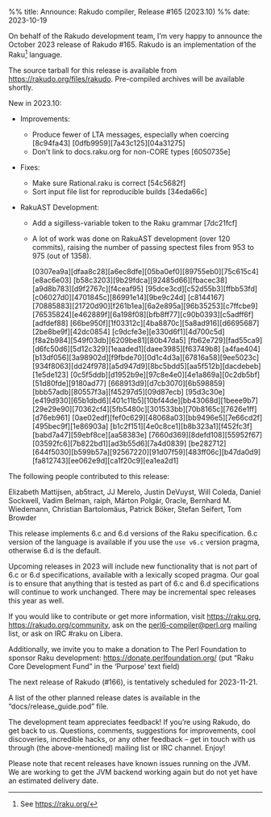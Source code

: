 %% title: Announce: Rakudo compiler, Release #165 (2023.10)
%% date: 2023-10-19

On behalf of the Rakudo development team, I’m very happy to announce the
October 2023 release of Rakudo #165. Rakudo is an implementation of
the Raku[^1] language.

The source tarball for this release is available from
<https://rakudo.org/files/rakudo>.
Pre-compiled archives will be available shortly.

New in 2023.10:

+ Improvements:
    + Produce fewer of LTA messages, especially when coercing [8c94fa43]
      [0dfb9959][7a43c125][04a31275]
    + Don't link to docs.raku.org for non-CORE types [6050735e]

+ Fixes:
    + Make sure Rational.raku is correct [54c5682f]
    + Sort input file list for reproducible builds [34eda66c]

+ RakuAST Development:
    + Add a sigilless-variable token to the Raku grammar [7dc21fcf]
    + A lot of work was done on RakuAST development (over 120 commits), raising
      the number of passing spectest files from 953 to 975 (out of 1358).

      [0307ea9a][dfaa8c28][a6ec8dfe][05ba0ef0][89755eb0][75c615c4][e8ac6e03]
      [b58c3203][9b29fdca][92485d66][fbacec38][a9d8b783][d9f2767c][f4ceaf95]
      [95dce3cd][c52d55b3][ffbb53fd][c06027d0][4701845c][86991e14][9be9c24d]
      [c8144167][70885883][21720d90][f261b1ea][6a2e895a][96b35253][c7ffcbe9]
      [76535824][e462889f][6a198f08][bfb8ff77][c90b0393][c5adff6f][adfdef88]
      [66be950f][1f03312c][4ba8870c][5a8ad916][d6695687][2be8be9f][42dc0854]
      [c9dcfe3e][e330d6f1][4d700c5d][f8a2b984][549f03db][6209be81][80b47da5]
      [fb62e729][fad55ca9][d6fc50d6][5d12c329][1eaaded1][daee3985][f63749b8]
      [a4fae404][b13df056][3a98902d][f9fbde70][0d1c4d3a][67816a58][9ee5023c]
      [934f8063][dd24f978][a5d947d9][8bc5bdd5][aa5f512b][dacdebeb][1e5de123]
      [0c5f5ddb][d1952b9e][97c8e4e0][4e1a869a][0c2db5bf][51d80fde][9180ad77]
      [668913d9][d7cb3070][6b598859][bbb57adb][80557f3a][f45297d5][09d87ecb]
      [95d3c30e][e419d930][65b1dbd6][401c11b5][10bf44de][bb43068d][1beee9b7]
      [29e29e90][70362cf4][5fb5480c][301533bb][70b8165c][7626e1ff][d76eb961]
      [0ae02edf][fef0c629][48068a03][bb9496e5][7e66cd2f][495bec9f][1e86903a]
      [b1c2f151][4e0c8ce1][b8b323a1][f452fc3f][babd7a47][59ebf8ce][aa58383e]
      [7660d369][8defd108][55952f67][03592fc6][7b822bd1][ad3b55d6][7a4d0839]
      [be282712][644f5030][b599b57a][92567220][91d07f59][483ff06c][b47da0d9]
      [fa812743][ee062e9d][ca1f20c9][ea1ea2d1]

The following people contributed to this release:

Elizabeth Mattijsen, ab5tract, JJ Merelo, Justin DeVuyst, Will Coleda,
Daniel Sockwell, Vadim Belman, raiph, Márton Polgár, 0racle,
Bernhard M. Wiedemann, Christian Bartolomäus, Patrick Böker, Stefan Seifert,
Tom Browder

This release implements 6.c and 6.d versions of the Raku specification.
6.c version of the language is available if you use the `use v6.c`
version pragma, otherwise 6.d is the default.

Upcoming releases in 2023 will include new functionality that is not
part of 6.c or 6.d specifications, available with a lexically scoped
pragma. Our goal is to ensure that anything that is tested as part of
6.c and 6.d specifications will continue to work unchanged. There may
be incremental spec releases this year as well.

If you would like to contribute or get more information, visit
<https://raku.org>, <https://rakudo.org/community>, ask on the
<perl6-compiler@perl.org> mailing list, or ask on IRC #raku on Libera.

Additionally, we invite you to make a donation to The Perl Foundation
to sponsor Raku development: <https://donate.perlfoundation.org/>
(put “Raku Core Development Fund” in the ‘Purpose’ text field)

The next release of Rakudo (#166), is tentatively scheduled for 2023-11-21.

A list of the other planned release dates is available in the
“docs/release_guide.pod” file.

The development team appreciates feedback! If you’re using Rakudo, do
get back to us. Questions, comments, suggestions for improvements, cool
discoveries, incredible hacks, or any other feedback – get in touch with
us through (the above-mentioned) mailing list or IRC channel. Enjoy!

Please note that recent releases have known issues running on the JVM.
We are working to get the JVM backend working again but do not yet have
an estimated delivery date.

[^1]: See <https://raku.org/>

